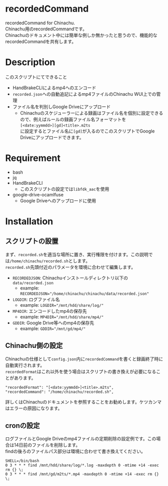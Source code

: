 # recordedCommand

recordedCommand for Chinachu.  
Chinachu用のrecordedCommandです。  
Chinachuのドキュメント中には簡単な例しか無かったと思うので、機能的なrecordedCommandを共有します。  

# Description

このスクリプトにてできること  

- HandBrakeCLIによるmp4へのエンコード
- `recorded.json`への自動追記によるmp4ファイルのChinachu WUI上での管理
- ファイル名を判別しGoogle Driveにアップロード
  - Chinachuのスケジューラーによる録画はファイル名を個別に設定できるので、例えばルールの録画ファイル名フォーマットを  
    `[<date:yymmdd>][gd]<title>.m2ts`  
    に設定するとファイル名に`[gd]`が入るのでこのスクリプトでGoogle Driveにアップロードできます。

# Requirement

- bash
- jq
- HandBrakeCLI
  - このスクリプトの設定では`libfdk_aac`を使用
- google-drive-ocamlfuse
  - Google Driveへのアップロードに使用

# Installation

## スクリプトの設置

まず、`recorded.sh`を適当な場所に置き、実行権限を付けます。この説明では`/home/chinachu/recorded.sh`とします。  
`recorded.sh`先頭付近のパラメータを環境に合わせて編集します。  

- `RECORDEDJSON`: Chinachuインストールディレクトリ以下の`data/recorded.json`
  - example: `RECORDEDJSON="/home/chinachu/chinachu/data/recorded.json"`
- `LOGDIR`: ログファイル名
  - example: `LOGDIR="/mnt/hdd/share/log/"`
- `MP4DIR`: エンコードしたmp4の保存先
  - example: `MP4DIR="/mnt/hdd/share/mp4/"`
- `GDDIR`: Google Drive等へのmp4の保存先
  - example: `GDDIR="/mnt/gd/mp4/"`

## Chinachu側の設定

Chinachuの仕様として`config.json`内に`recordedCommand`を書くと録画終了時に自動実行されます。  
`recordedFormat`はこれ以外を使う場合はスクリプトの書き換えが必要になることがあります。  

    "recordedFormat": "[<date:yymmdd>]<title>.m2ts",
    "recordedCommand": "/home/chinachu/recorded.sh",  

詳しくはChinachuのドキュメントを参照することをお勧めします。ケツカンマはエラーの原因になります。

## cronの設定

ログファイルとGoogle Driveのmp4ファイルの定期削除の設定例です。この場合は14日前のファイルを削除します。  
findの後ろのファイルパス部分は環境に合わせて書き換えてください。

    SHELL=/bin/bash
    0 3 * * * find /mnt/hdd/share/log/*.log -maxdepth 0 -mtime +14 -exec rm {} \;
    0 3 * * * find /mnt/gd/m2ts/*.mp4 -maxdepth 0 -mtime +14 -exec rm {} \;
